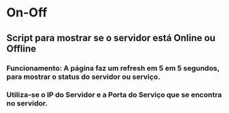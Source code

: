 # On-Off

## Script para mostrar se o servidor está Online ou Offline

### Funcionamento: A página faz um refresh em 5 em 5 segundos, para mostrar o status do servidor ou serviço.

### Utiliza-se o IP do Servidor e a Porta do Serviço que se encontra no servidor. 
